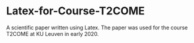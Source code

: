 # Latex-for-Course-T2COME
A scientific paper written using Latex. The paper was used for the course T2COME at KU Leuven in early 2020. 
